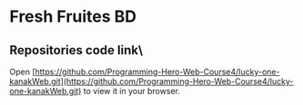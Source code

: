 # Fresh Fruites BD

## Repositories code link\
Open [https://github.com/Programming-Hero-Web-Course4/lucky-one-kanakWeb.git](https://github.com/Programming-Hero-Web-Course4/lucky-one-kanakWeb.git) to view it in your browser.
